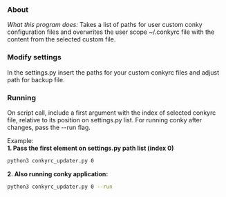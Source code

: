 ### About
*What this program does:*
Takes a list of paths for user custom conky configuration files and overwrites the user scope ~/.conkyrc file with the content from the selected custom file.

### Modify settings
In the settings.py insert the paths for your custom conkyrc files and adjust path for backup file.

### Running
On script call, include a first argument with the index of selected conkyrc file, relative to its position on settings.py list.
For running conky after changes, pass the --run flag.

Example:<br>
**1. Pass the first element on settings.py path list (index 0)**
```sh
python3 conkyrc_updater.py 0
```
**2. Also running conky application:**
```sh
python3 conkyrc_updater.py 0 --run
```
